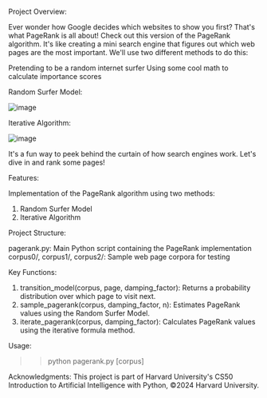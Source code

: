Project Overview:

Ever wonder how Google decides which websites to show you first? That's what PageRank is all about! Check out this version of the PageRank algorithm. It's like creating a mini search engine that figures out which web pages are the most important. We'll use two different methods to do this:

Pretending to be a random internet surfer
Using some cool math to calculate importance scores

Random Surfer Model:

![image](https://github.com/user-attachments/assets/a32f1446-1d79-4e6f-b003-452d0c10db80)

Iterative Algorithm:

![image](https://github.com/user-attachments/assets/e2a5f460-d87a-4740-b99f-7d0d39f23a04)



It's a fun way to peek behind the curtain of how search engines work. Let's dive in and rank some pages!

Features:

Implementation of the PageRank algorithm using two methods:
1) Random Surfer Model
2) Iterative Algorithm

Project Structure:

pagerank.py: Main Python script containing the PageRank implementation
corpus0/, corpus1/, corpus2/: Sample web page corpora for testing

Key Functions:

1) transition_model(corpus, page, damping_factor): Returns a probability distribution over which page to visit next.
2) sample_pagerank(corpus, damping_factor, n): Estimates PageRank values using the Random Surfer Model.
3) iterate_pagerank(corpus, damping_factor): Calculates PageRank values using the iterative formula method.


Usage:
>> python pagerank.py [corpus]


Acknowledgments:
This project is part of Harvard University's CS50 Introduction to Artificial Intelligence with Python, ©2024 Harvard University.

